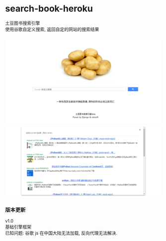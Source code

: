 # search-book-heroku
土豆图书搜索引擎<br>
使用谷歌自定义搜索, 返回自定的网站的搜索结果


![搜索引擎](https://raw.githubusercontent.com/justsweetpotato/makedown-img-store/master/search/search-3.png)
![搜索结果](https://raw.githubusercontent.com/justsweetpotato/makedown-img-store/master/search/search-4.png)



### 版本更新
v1.0<br>
基础引擎框架<br>
已知问题: 谷歌 js 在中国大陆无法加载, 反向代理无法解决.<br>


